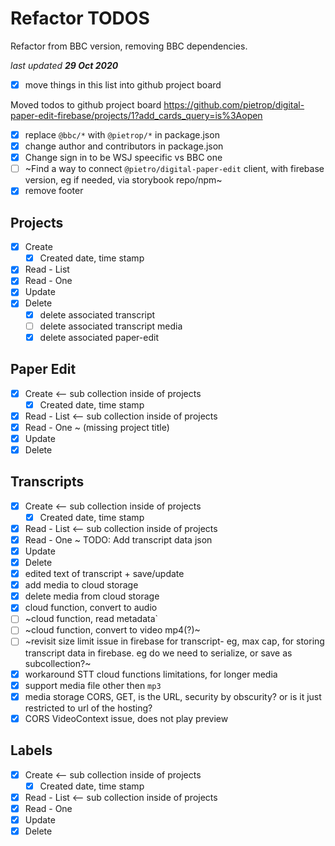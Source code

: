 # Refactor TODOS

Refactor from BBC version, removing BBC dependencies.

_last updated **29 Oct 2020**_

- [x] move things in this list into github project board

Moved todos to github project board https://github.com/pietrop/digital-paper-edit-firebase/projects/1?add_cards_query=is%3Aopen

- [x] replace `@bbc/*` with `@pietrop/*` in package.json
- [x] change author and contributors in package.json
- [x] Change sign in to be WSJ speecific vs BBC one
- [ ] ~Find a way to connect `@pietro/digital-paper-edit` client, with firebase version, eg if needed, via storybook repo/npm~
- [x] remove footer

## Projects

- [x] Create
  - [x] Created date, time stamp
- [x] Read - List
- [x] Read - One
- [x] Update
- [x] Delete
  - [x] delete associated transcript
  - [ ] delete associated transcript media
  - [x] delete associated paper-edit

## Paper Edit

- [x] Create <-- sub collection inside of projects
  - [x] Created date, time stamp
- [x] Read - List <-- sub collection inside of projects
- [x] Read - One ~ (missing project title)
- [x] Update
- [x] Delete

## Transcripts

- [x] Create <-- sub collection inside of projects
  - [x] Created date, time stamp
- [x] Read - List <-- sub collection inside of projects
- [x] Read - One ~ TODO: Add transcript data json
- [x] Update
- [x] Delete
- [x] edited text of transcript + save/update
- [x] add media to cloud storage
- [x] delete media from cloud storage
- [x] cloud function, convert to audio
- [ ] ~cloud function, read metadata`
- [ ] ~cloud function, convert to video mp4(?)~
- [ ] ~revisit size limit issue in firebase for transcript- eg, max cap, for storing transcript data in firebase. eg do we need to serialize, or save as subcollection?~
- [x] workaround STT cloud functions limitations, for longer media
- [x] support media file other then `mp3`
- [x] media storage CORS, GET, is the URL, security by obscurity? or is it just restricted to url of the hosting?
- [x] CORS VideoContext issue, does not play preview

## Labels

- [x] Create <-- sub collection inside of projects
  - [x] Created date, time stamp
- [x] Read - List <-- sub collection inside of projects
- [x] Read - One
- [x] Update
- [x] Delete
